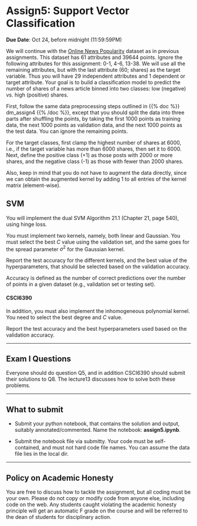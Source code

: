 <!--
.. title: CSCI4390-6390 Assign5
.. slug: dm_assign5
.. date: 2022-10-14 12:23:01 UTC-04:00
.. tags: 
.. category: 
.. link: 
.. description: 
.. has_math: True
.. type: text
-->

# Assign5: Support Vector Classification

**Due Date**: Oct 24, before midnight (11:59:59PM)


We will continue with the [Online News Popularity](https://archive.ics.uci.edu/ml/datasets/online+news+popularity)
dataset as in previous assignments. This dataset has 61 attributes and 39644
points. 
Ignore the following attributes for this assignment: 0-1,
4-6, 13-38. We will use all the remaining attributes, but with the last attribute
(60; shares) as the target variable. Thus you will have 29 independent
attributes and 1 dependent or target attribute. Your goal is to build a
classification model to predict the number of shares of a news article
binned into two classes: low (negative) vs. high (positive) shares.

First, follow the same data preprocessing steps outlined in {{% doc %}} dm_assign4
{{% /doc %}}, except that you should split the data into three parts after shuffling the points, by taking 
the first 1000 points as
training data, the next 1000 points as validation data, and the next 1000
points as the test data. You can ignore the remaining points.

For the target classes, first clamp the highest number of shares at 6000,
i.e., if the target variable has more than 6000 shares, then set it to 6000.
Next, define the positive class (+1) as those posts with 2000 or more shares, and
the negative class (-1) as those with fewer than 2000 shares.

Also, keep in mind that you do not have to augment the data directly, since
we can obtain the augmented kernel by adding 1 to all entries of the kernel
matrix (element-wise).


## SVM

You will implement the dual SVM Algorithm 21.1 (Chapter 21, page 540), using
hinge loss.

You must implement two kernels, namely, both linear and Gaussian.
You must select the best $C$ value using the validation set, and the same
goes for the spread parameter $\sigma^2$ for the Gaussian kernel.

Report the test accuracy for the different kernels, and the best value of
the hyperparameters, that should be selected based on the validation
accuracy. 

Accuracy is defined as the number of correct predictions over the number of
points in a given dataset (e.g., validation set or testing set).


#### CSCI6390

In addition, you must also implement the inhomogeneous polynomial kernel. 
You need to select the best degree and $C$ value.

Report the test accuracy and the best hyperparameters used based on the
validation accuracy.

---

## Exam I Questions

Everyone should do question Q5, and in addition CSCI6390
should submit their solutions to Q8. The lecture13 discusses how to solve both
these problems.


---

## What to submit

* Submit your python notebook, that contains the solution and output, 
suitably annotated/commented. Name the notebook: **assign5.ipynb**.


* Submit the notebook file via submitty. Your code must be self-contained,
    and must not hard code file names. You can assume the data file lies in
    the local dir.

---

## Policy on Academic Honesty

You are free to discuss how to tackle the assignment, but all coding
must be your own. Please do not copy or modify code from anyone else,
including code on the web. Any students caught violating the academic
honesty principle will get an automatic F grade on the course and will
be referred to the dean of students for disciplinary action.

